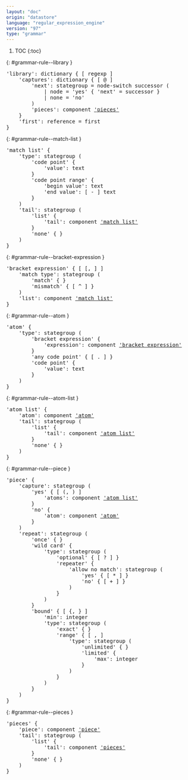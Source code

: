 ```yaml
---
layout: "doc"
origin: "datastore"
language: "regular_expression_engine"
version: "97"
type: "grammar"
---
```


1. TOC
{:toc}


{: #grammar-rule--library }
<div class="language-js highlighter-rouge">
<div class="highlight">
<pre class="highlight language-js code-custom">
'<span class="token string">library</span>': dictionary { [ <span class="token operator">regexp</span> ]
	'<span class="token string">captures</span>': dictionary { [ <span class="token operator">@</span> ]
		'<span class="token string">next</span>': stategroup = node-switch successor (
			| node = '<span class="token string">yes</span>' { '<span class="token string">next</span>' = successor }
			| none = '<span class="token string">no</span>'
		)
		'<span class="token string">pieces</span>': component <a href="#grammar-rule--pieces">'pieces'</a>
	}
	'<span class="token string">first</span>': reference = first
}
</pre>
</div>
</div>

{: #grammar-rule--match-list }
<div class="language-js highlighter-rouge">
<div class="highlight">
<pre class="highlight language-js code-custom">
'<span class="token string">match list</span>' {
	'<span class="token string">type</span>': stategroup (
		'<span class="token string">code point</span>' {
			'<span class="token string">value</span>': text
		}
		'<span class="token string">code point range</span>' {
			'<span class="token string">begin value</span>': text
			'<span class="token string">end value</span>': [ <span class="token operator">-</span> ] text
		}
	)
	'<span class="token string">tail</span>': stategroup (
		'<span class="token string">list</span>' {
			'<span class="token string">tail</span>': component <a href="#grammar-rule--match-list">'match list'</a>
		}
		'<span class="token string">none</span>' { }
	)
}
</pre>
</div>
</div>

{: #grammar-rule--bracket-expression }
<div class="language-js highlighter-rouge">
<div class="highlight">
<pre class="highlight language-js code-custom">
'<span class="token string">bracket expression</span>' { [ <span class="token operator">[</span>, <span class="token operator">]</span> ]
	'<span class="token string">match type</span>': stategroup (
		'<span class="token string">match</span>' { }
		'<span class="token string">mismatch</span>' { [ <span class="token operator">^</span> ] }
	)
	'<span class="token string">list</span>': component <a href="#grammar-rule--match-list">'match list'</a>
}
</pre>
</div>
</div>

{: #grammar-rule--atom }
<div class="language-js highlighter-rouge">
<div class="highlight">
<pre class="highlight language-js code-custom">
'<span class="token string">atom</span>' {
	'<span class="token string">type</span>': stategroup (
		'<span class="token string">bracket expression</span>' {
			'<span class="token string">expression</span>': component <a href="#grammar-rule--bracket-expression">'bracket expression'</a>
		}
		'<span class="token string">any code point</span>' { [ <span class="token operator">.</span> ] }
		'<span class="token string">code point</span>' {
			'<span class="token string">value</span>': text
		}
	)
}
</pre>
</div>
</div>

{: #grammar-rule--atom-list }
<div class="language-js highlighter-rouge">
<div class="highlight">
<pre class="highlight language-js code-custom">
'<span class="token string">atom list</span>' {
	'<span class="token string">atom</span>': component <a href="#grammar-rule--atom">'atom'</a>
	'<span class="token string">tail</span>': stategroup (
		'<span class="token string">list</span>' {
			'<span class="token string">tail</span>': component <a href="#grammar-rule--atom-list">'atom list'</a>
		}
		'<span class="token string">none</span>' { }
	)
}
</pre>
</div>
</div>

{: #grammar-rule--piece }
<div class="language-js highlighter-rouge">
<div class="highlight">
<pre class="highlight language-js code-custom">
'<span class="token string">piece</span>' {
	'<span class="token string">capture</span>': stategroup (
		'<span class="token string">yes</span>' { [ <span class="token operator">(</span>, <span class="token operator">)</span> ]
			'<span class="token string">atoms</span>': component <a href="#grammar-rule--atom-list">'atom list'</a>
		}
		'<span class="token string">no</span>' {
			'<span class="token string">atom</span>': component <a href="#grammar-rule--atom">'atom'</a>
		}
	)
	'<span class="token string">repeat</span>': stategroup (
		'<span class="token string">once</span>' { }
		'<span class="token string">wild card</span>' {
			'<span class="token string">type</span>': stategroup (
				'<span class="token string">optional</span>' { [ <span class="token operator">?</span> ] }
				'<span class="token string">repeater</span>' {
					'<span class="token string">allow no match</span>': stategroup (
						'<span class="token string">yes</span>' { [ <span class="token operator">*</span> ] }
						'<span class="token string">no</span>' { [ <span class="token operator">+</span> ] }
					)
				}
			)
		}
		'<span class="token string">bound</span>' { [ <span class="token operator">{</span>, <span class="token operator">}</span> ]
			'<span class="token string">min</span>': integer
			'<span class="token string">type</span>': stategroup (
				'<span class="token string">exact</span>' { }
				'<span class="token string">range</span>' { [ <span class="token operator">,</span> ]
					'<span class="token string">type</span>': stategroup (
						'<span class="token string">unlimited</span>' { }
						'<span class="token string">limited</span>' {
							'<span class="token string">max</span>': integer
						}
					)
				}
			)
		}
	)
}
</pre>
</div>
</div>

{: #grammar-rule--pieces }
<div class="language-js highlighter-rouge">
<div class="highlight">
<pre class="highlight language-js code-custom">
'<span class="token string">pieces</span>' {
	'<span class="token string">piece</span>': component <a href="#grammar-rule--piece">'piece'</a>
	'<span class="token string">tail</span>': stategroup (
		'<span class="token string">list</span>' {
			'<span class="token string">tail</span>': component <a href="#grammar-rule--pieces">'pieces'</a>
		}
		'<span class="token string">none</span>' { }
	)
}
</pre>
</div>
</div>
